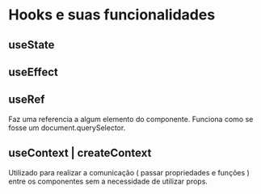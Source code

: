 # Hooks e suas funcionalidades

## useState

## useEffect

## useRef
Faz uma referencia a algum elemento do componente. Funciona como se fosse um document.querySelector.

## useContext | createContext
Utilizado para realizar a comunicação ( passar propriedades e funções ) entre os componentes sem a necessidade de utilizar props.